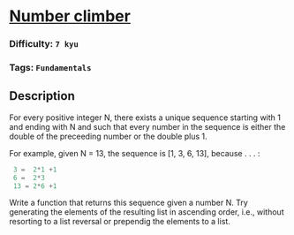 # [Number climber](https://www.codewars.com/kata/559760bae64c31556c00006b)

### Difficulty: `7 kyu`

### Tags: `Fundamentals`

## Description

For every positive integer N, there exists a unique sequence starting with 1 and ending with N and such that every number in the sequence is either the double of the preceeding number or the double plus 1.

For example, given N = 13, the sequence is [1, 3, 6, 13], because . . . :

```js
 3 =  2*1 +1
 6 =  2*3
 13 = 2*6 +1
```

Write a function that returns this sequence given a number N. Try generating the elements of the resulting list in ascending order, i.e., without resorting to a list reversal or prependig the elements to a list.